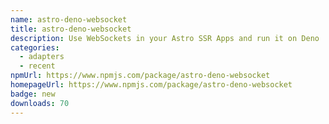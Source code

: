 ```yaml
---
name: astro-deno-websocket
title: astro-deno-websocket
description: Use WebSockets in your Astro SSR Apps and run it on Deno
categories:
  - adapters
  - recent
npmUrl: https://www.npmjs.com/package/astro-deno-websocket
homepageUrl: https://www.npmjs.com/package/astro-deno-websocket
badge: new
downloads: 70
---
```

